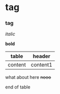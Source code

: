 <!DOCTYPE html>
<html lang="en">
    <head>
        <meta charset="utf-8" />
        <title>OS 2021-2 -- w00</title>
    </head>
</html>

# <h1> tag
### <h3> tag

*italic*
  
**bold**

table | header
-|-
content | content1
  what about here
  ~~nooo~~

end of table
